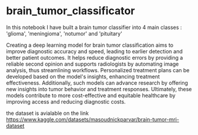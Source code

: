 # brain_tumor_classificator

In this notebook I have built a brain tumor classifier into 4 main classes : 'glioma', 'meningioma', 'notumor' and 'pituitary'

Creating a deep learning model for brain tumor classification aims to improve diagnostic accuracy and speed, leading to earlier detection and better patient outcomes. It helps reduce diagnostic errors by providing a reliable second opinion and supports radiologists by automating image analysis, thus streamlining workflows. Personalized treatment plans can be developed based on the model's insights, enhancing treatment effectiveness. Additionally, such models can advance research by offering new insights into tumor behavior and treatment responses. Ultimately, these models contribute to more cost-effective and equitable healthcare by improving access and reducing diagnostic costs.

the dataset is avialable on the link https://www.kaggle.com/datasets/masoudnickparvar/brain-tumor-mri-dataset 
